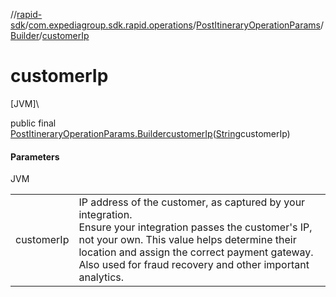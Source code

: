 //[rapid-sdk](../../../../index.md)/[com.expediagroup.sdk.rapid.operations](../../index.md)/[PostItineraryOperationParams](../index.md)/[Builder](index.md)/[customerIp](customer-ip.md)

# customerIp

[JVM]\

public final [PostItineraryOperationParams.Builder](index.md)[customerIp](customer-ip.md)([String](https://docs.oracle.com/javase/8/docs/api/java/lang/String.html)customerIp)

#### Parameters

JVM

| | |
|---|---|
| customerIp | IP address of the customer, as captured by your integration.<br> Ensure your integration passes the customer's IP, not your own. This value helps determine their location and assign the correct payment gateway.<br> Also used for fraud recovery and other important analytics. |
